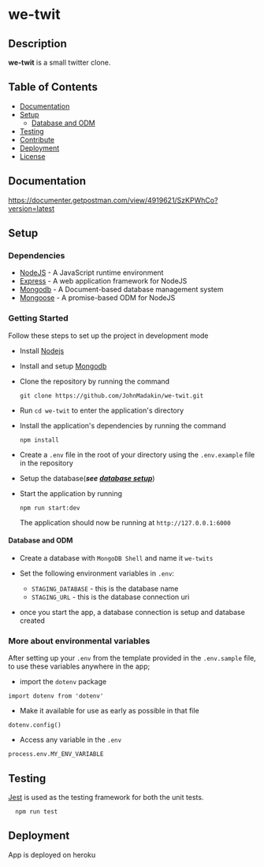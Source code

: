 # we-twit

## Description

**we-twit** is a small twitter clone.

## Table of Contents

- [Documentation](#documentation)
- [Setup](#setup)
  - [Database and ODM](#database-and-odm)
- [Testing](#testing)
- [Contribute](#contribute)
- [Deployment](#deployment)
- [License](#license)

## Documentation

https://documenter.getpostman.com/view/4919621/SzKPWhCo?version=latest

## Setup

### Dependencies

- [NodeJS](https://github.com/nodejs/node) - A JavaScript runtime environment
- [Express](https://github.com/expressjs/express) - A web application framework for NodeJS
- [Mongodb](https://github.com/mongodb/mongo) - A Document-based database management system
- [Mongoose](https://github.com/Automattic/mongoose) - A promise-based ODM for NodeJS

### Getting Started

Follow these steps to set up the project in development mode

- Install [Nodejs](https://nodejs.org/en/download/)
- Install and setup [Mongodb](https://www.mongodb.com/)
- Clone the repository by running the command

  ```[bash]
  git clone https://github.com/JohnMadakin/we-twit.git
  ```

- Run `cd we-twit` to enter the application's directory
- Install the application's dependencies by running the command
  ```
  npm install
  ```
- Create a `.env` file in the root of your directory using the `.env.example` file in the repository
- Setup the database(**_see [database setup](https://www.mongodb.com)_**)
- Start the application by running
  ```
  npm run start:dev
  ```
  The application should now be running at `http://127.0.0.1:6000`

#### Database and ODM

- Create a database with `MongoDB Shell` and name it `we-twits`
- Set the following environment variables in `.env`:

  - `STAGING_DATABASE` - this is the database name
  - `STAGING_URL` - this is the database connection uri

- once you start the app, a database connection is setup and database created

### More about environmental variables

After setting up your `.env` from the template provided in the `.env.sample` file,
to use these variables anywhere in the app;

- import the `dotenv` package

```[js]
import dotenv from 'dotenv'
```

- Make it available for use as early as possible in that file

```[js]
dotenv.config()
```

- Access any variable in the `.env`

```[js]
process.env.MY_ENV_VARIABLE
```

## Testing

[Jest](https://jestjs.io) is used as the testing framework for both the unit tests.


```
  npm run test 
```

## Deployment

App is deployed on heroku



